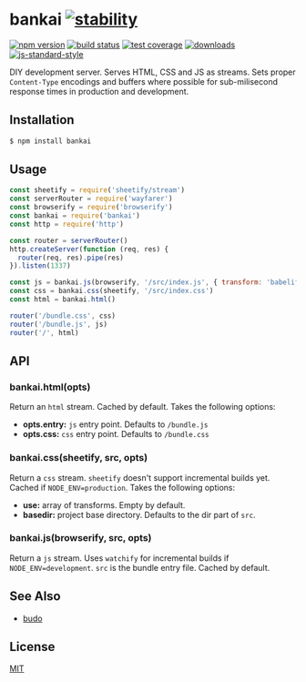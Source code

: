 # bankai [![stability][0]][1]
[![npm version][2]][3] [![build status][4]][5] [![test coverage][6]][7]
[![downloads][8]][9] [![js-standard-style][10]][11]

DIY development server. Serves HTML, CSS and JS as streams. Sets proper
`Content-Type` encodings and buffers where possible for sub-milisecond response
times in production and development.

## Installation
```sh
$ npm install bankai
```

## Usage
```js
const sheetify = require('sheetify/stream')
const serverRouter = require('wayfarer')
const browserify = require('browserify')
const bankai = require('bankai')
const http = require('http')

const router = serverRouter()
http.createServer(function (req, res) {
  router(req, res).pipe(res)
}).listen(1337)

const js = bankai.js(browserify, '/src/index.js', { transform: 'babelify' })
const css = bankai.css(sheetify, '/src/index.css')
const html = bankai.html()

router('/bundle.css', css)
router('/bundle.js', js)
router('/', html)
```

## API
### bankai.html(opts)
Return an `html` stream. Cached by default. Takes the following options:
- __opts.entry:__ `js` entry point. Defaults to `/bundle.js`
- __opts.css:__ `css` entry point. Defaults to `/bundle.css`

### bankai.css(sheetify, src, opts)
Return a `css` stream. `sheetify` doesn't support incremental builds yet.
Cached if `NODE_ENV=production`. Takes the following options:
- __use:__ array of transforms. Empty by default.
- __basedir:__ project base directory. Defaults to the dir part of `src`.

### bankai.js(browserify, src, opts)
Return a `js` stream. Uses `watchify` for incremental builds if
`NODE_ENV=development`. `src` is the bundle entry file. Cached by default.

## See Also
- [budo](https://www.npmjs.com/package/budo)

## License
[MIT](https://tldrlegal.com/license/mit-license)

[0]: https://img.shields.io/badge/stability-experimental-orange.svg?style=flat-square
[1]: https://nodejs.org/api/documentation.html#documentation_stability_index
[2]: https://img.shields.io/npm/v/bankai.svg?style=flat-square
[3]: https://npmjs.org/package/bankai
[4]: https://img.shields.io/travis/yoshuawuyts/bankai/master.svg?style=flat-square
[5]: https://travis-ci.org/yoshuawuyts/bankai
[6]: https://img.shields.io/codecov/c/github/yoshuawuyts/bankai/master.svg?style=flat-square
[7]: https://codecov.io/github/yoshuawuyts/bankai
[8]: http://img.shields.io/npm/dm/bankai.svg?style=flat-square
[9]: https://npmjs.org/package/bankai
[10]: https://img.shields.io/badge/code%20style-standard-brightgreen.svg?style=flat-square
[11]: https://github.com/feross/standard

